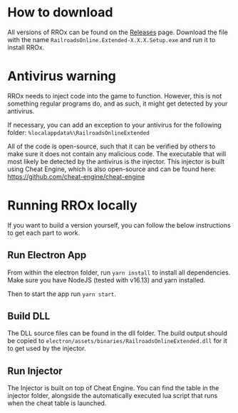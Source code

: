 # How to download

All versions of RROx can be found on the [Releases](https://github.com/tom-90/RROx/releases) page. Download the file with the name `RailroadsOnline.Extended-X.X.X.Setup.exe` and run it to install RROx.

# Antivirus warning

RROx needs to inject code into the game to function. However, this is not something regular programs do, and as such, it might get detected by your antivirus.

If necessary, you can add an exception to your antivirus for the following folder: `%localappdata%\RailroadsOnlineExtended`

All of the code is open-source, such that it can be verified by others to make sure it does not contain any malicious code. The executable that will most likely be detected by the antivirus is the injector. This injector is built using Cheat Engine, which is also open-source and can be found here: https://github.com/cheat-engine/cheat-engine


# Running RROx locally

If you want to build a version yourself, you can follow the below instructions to get each part to work.

## Run Electron App

From within the electron folder, run `yarn install` to install all dependencies.
Make sure you have NodeJS (tested with v16.13) and yarn installed.

Then to start the app run `yarn start`.

## Build DLL

The DLL source files can be found in the dll folder. The build output should be copied to `electron/assets/binaries/RailroadsOnlineExtended.dll` for it to get used by the injector.

## Run Injector

The Injector is built on top of Cheat Engine. You can find the table in the injector folder, alongside the automatically executed lua script that runs when the cheat table is launched.